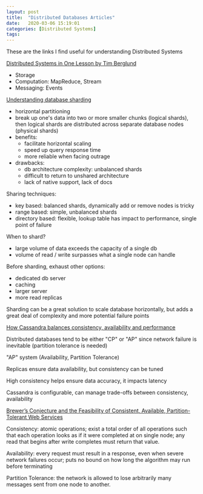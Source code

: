 ```yaml
---
layout: post
title:  "Distributed Databases Articles"
date:   2020-03-06 15:19:01 
categories: [Distributed Systems]
tags: 
---
```


These are the links I find useful for understanding Distributed Systems

[Distributed Systems in One Lesson by Tim Berglund](https://www.youtube.com/watch?v=Y6Ev8GIlbxc&t=1215s)  
- Storage
- Computation: MapReduce, Stream
- Messaging: Events


[Understanding database sharding](https://www.digitalocean.com/community/tutorials/understanding-database-sharding)  
- horizontal partitioning  
- break up one's data into two or more smaller chunks (logical shards), then logical shards are distributed across separate database nodes (physical shards)
- benefits: 
  - facilitate horizontal scaling
  - speed up query response time  
  - more reliable when facing outrage
- drawbacks:
  - db architecture complexity: unbalanced shards
  - difficult to return to unshared architecture
  - lack of native support, lack of docs  

Sharing techniques:
- key based: balanced shards, dynamically add or remove nodes is tricky
- range based: simple, unbalanced shards
- directory based: flexible, lookup table has impact to performance, single point of failure  

When to shard?
- large volume of data exceeds the capacity of a single db
- volume of read / write surpasses what a single node can handle


Before sharding, exhaust other options:  
- dedicated db server
- caching
- larger server
- more read replicas

Sharding can be a great solution to scale database horizontally, but adds a great deal of complexity and more potential failure points


[How Cassandra balances consistency, availability and performance](https://www.datastax.com/blog/2019/05/how-apache-cassandratm-balances-consistency-availability-and-performance)  

Distributed databases tend to be either "CP" or "AP" since network failure is inevitable (partition tolerance is needed) 

"AP" system (Availability, Partition Tolerance)

Replicas ensure data availability, but consistency can be tuned

High consistency helps ensure data accuracy, it impacts latency

Cassandra is configurable, can manage trade-offs between consistency, availability

[Brewer’s Conjecture and the Feasibility of Consistent, Available, Partition-Tolerant Web Services](http://citeseerx.ist.psu.edu/viewdoc/download?doi=10.1.1.67.6951&rep=rep1&type=pdf)

Consistency: atomic operations; exist a total order of all operations such that each operation looks as if it were completed at on single node; any read that begins after write completes must return that value.

Availability: every request must result in a response, even when severe network failures occur; puts no bound on how long the algorithm may run before terminating

Partition Tolerance: the network is allowed to lose arbitrarily many messages sent from one node to another.

